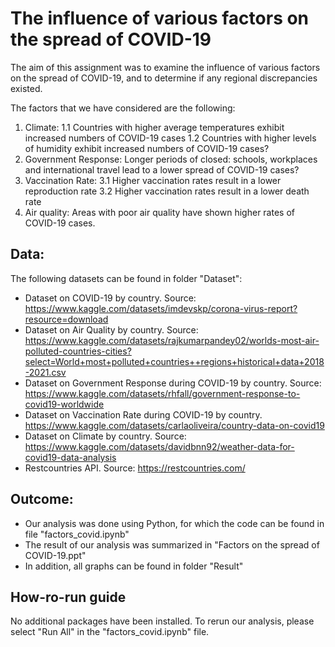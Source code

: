 # The influence of various factors on the spread of COVID-19

The aim of this assignment was to examine the influence of various factors on the spread of COVID-19, and to determine if any regional discrepancies existed. 

The factors that we have considered are the following:
1. Climate: 
  1.1 Countries with higher average temperatures exhibit increased numbers of COVID-19 cases
  1.2 Countries with higher levels of humidity exhibit increased numbers of COVID-19 cases?
2. Government Response: Longer periods of closed: schools, workplaces and international travel lead to a lower spread of COVID-19 cases?
3. Vaccination Rate:
  3.1 Higher vaccination rates result in a lower reproduction rate
  3.2 Higher vaccination rates result in a lower death rate
4. Air quality: Areas with poor air quality have shown higher rates of COVID-19 cases.


## Data:
The following datasets can be found in folder "Dataset":
- Dataset on COVID-19 by country. Source: https://www.kaggle.com/datasets/imdevskp/corona-virus-report?resource=download
- Dataset on Air Quality by country. Source: https://www.kaggle.com/datasets/rajkumarpandey02/worlds-most-air-polluted-countries-cities?select=World+most+polluted+countries++regions+historical+data+2018-2021.csv
- Dataset on Government Response during COVID-19 by country. Source: https://www.kaggle.com/datasets/rhfall/government-response-to-covid19-worldwide
- Dataset on Vaccination Rate during COVID-19 by country. https://www.kaggle.com/datasets/carlaoliveira/country-data-on-covid19
- Dataset on Climate by country. Source: https://www.kaggle.com/datasets/davidbnn92/weather-data-for-covid19-data-analysis
- Restcountries API. Source: https://restcountries.com/


## Outcome:

- Our analysis was done using Python, for which the code can be found in file "factors_covid.ipynb"
- The result of our analysis was summarized in "Factors on the spread of COVID-19.ppt"
- In addition, all graphs can be found in folder "Result"


## How-ro-run guide

No additional packages have been installed. To rerun our analysis, please select "Run All" in the "factors_covid.ipynb" file. 


